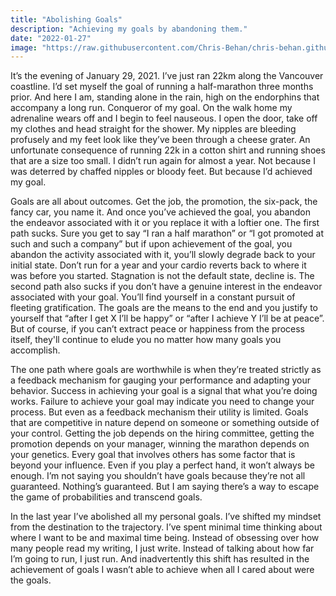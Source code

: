 ```yaml
---
title: "Abolishing Goals"
description: "Achieving my goals by abandoning them."
date: "2022-01-27"
image: "https://raw.githubusercontent.com/Chris-Behan/chris-behan.github.io/master/public/images/stanley_park.jpg"
---
```


It’s the evening of January 29, 2021. I’ve just ran 22km along the Vancouver coastline. I’d set myself the goal of running a half-marathon three months prior. And here I am, standing alone in the rain, high on the endorphins that accompany a long run. Conqueror of my goal. On the walk home my adrenaline wears off and I begin to feel nauseous. I open the door, take off my clothes and head straight for the shower. My nipples are bleeding profusely and my feet look like they’ve been through a cheese grater. An unfortunate consequence of running 22k in a cotton shirt and running shoes that are a size too small. I didn’t run again for almost a year. Not because I was deterred by chaffed nipples or bloody feet. But because I’d achieved my goal.

Goals are all about outcomes. Get the job, the promotion, the six-pack, the fancy car, you name it. And once you’ve achieved the goal, you abandon the endeavor associated with it or you replace it with a loftier one. The first path sucks. Sure you get to say “I ran a half marathon” or “I got promoted at such and such a company” but if upon achievement of the goal, you abandon the activity associated with it, you’ll slowly degrade back to your initial state. Don’t run for a year and your cardio reverts back to where it was before you started. Stagnation is not the default state, decline is. The second path also sucks if you don’t have a genuine interest in the endeavor associated with your goal. You’ll find yourself in a constant pursuit of fleeting gratification. The goals are the means to the end and you justify to yourself that “after I get X I’ll be happy” or “after I achieve Y I’ll be at peace”. But of course, if you can’t extract peace or happiness from the process itself, they'll continue to elude you no matter how many goals you accomplish.

The one path where goals are worthwhile is when they’re treated strictly as a feedback mechanism for gauging your performance and adapting your behavior. Success in achieving your goal is a signal that what you’re doing works. Failure to achieve your goal may indicate you need to change your process. But even as a feedback mechanism their utility is limited. Goals that are competitive in nature depend on someone or something outside of your control. Getting the job depends on the hiring committee, getting the promotion depends on your manager, winning the marathon depends on your genetics. Every goal that involves others has some factor that is beyond your influence. Even if you play a perfect hand, it won’t always be enough. I’m not saying you shouldn’t have goals because they’re not all guaranteed. Nothing’s guaranteed. But I am saying there’s a way to escape the game of probabilities and transcend goals.

In the last year I’ve abolished all my personal goals. I’ve shifted my mindset from the destination to the trajectory. I’ve spent minimal time thinking about where I want to be and maximal time being. Instead of obsessing over how many people read my writing, I just write. Instead of talking about how far I’m going to run, I just run. And inadvertently this shift has resulted in the achievement of goals I wasn’t able to achieve when all I cared about were the goals.
